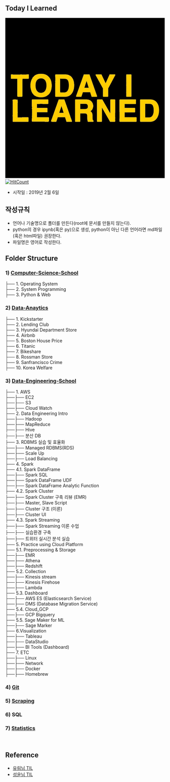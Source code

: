 ## Today I Learned
![today-i-learned](./images/TIL.jpg)
[![HitCount](http://hits.dwyl.io/boys-be-ambitious//TIL.svg)](http://hits.dwyl.io/boys-be-ambitious//TIL)
​
- 시작일 : 2019년 2월 6일
​
## 작성규칙
- 언어나 기술명으로 폴더를 만든다(root에 문서를 만들지 않는다).
- python의 경우 ipynb(혹은 py)으로 생성, python이 아닌 다른 언어라면 md파일(혹은 html파일) 권장한다.
- 파일명은 영어로 작성한다.
​
## Folder Structure
### 1) [Computer-Science-School](https://github.com/boys-be-ambitious/TIL/tree/master/computer-science-school)
├── 1. Operating System <br>
├── 2. System Programming <br>
├── 3. Python & Web <br>

### 2) [Data-Anaytics](https://github.com/boys-be-ambitious/TIL/tree/master/Data-analytics)
├── 1. Kickstarter <br>
├── 2. Lending Club <br>
├── 3. Hyundai Department Store <br>
├── 4. Airbnb <br>
├── 5. Boston House Price <br>
├── 6. Titanic <br>
├── 7. Bikeshare <br>
├── 8. Rossman Store <br>
├── 9. Sanfrancisco Crime <br>
├── 10. Korea Welfare <br>

### 3) [Data-Engineering-School](https://github.com/boys-be-ambitious/TIL/tree/master/Data-engineering-school)
├── 1. AWS <br>
├──├── EC2 <br>
├──├── S3 <br>
├──├── Cloud Watch <br>
├── 2. Data Engineering Intro <br>
├──├── Hadoop <br>
├──├── MapReduce <br>
├──├── Hive <br>
├──├── 분산 DB <br>
├── 3. RDBMS 실습 및 효율화 <br>
├──├── Managed RDBMS(RDS) <br>
├──├── Scale Up <br>
├──├── Load Balancing <br>
├── 4. Spark <br>
├── 4.1. Spark DataFrame <br>
├──├── Spark SQL <br>
├──├── Spark DataFrame UDF <br>
├──├── Spark DataFrame Analytic Function <br>
├── 4.2. Spark Cluster <br>
├──├── Spark Cluster 구축 리뷰 (EMR) <br>
├──├── Master, Slave Script <br>
├──├── Cluster 구조 (이론) <br>
├──├── Cluster UI <br>
├── 4.3. Spark Streaming <br>
├──├── Spark Streaming 이론 수업 <br>
├──├── 실습환경 구축 <br>
├──├── 트위터 실시간 분석 실습 <br>
├── 5. Practice using Cloud Platform <br>
├── 5.1. Preprocessing & Storage <br>
├──├── EMR <br>
├──├── Athena <br>
├──├── Redshift <br>
├── 5.2. Collection <br>
├──├── Kinesis stream <br>
├──├── Kinesis Firehose <br>
├──├── Lambda <br>
├── 5.3. Dashboard <br>
├──├── AWS ES (Elasticsearch Service) <br>
├──├── DMS (Database Migration Service) <br>
├── 5.4. Cloud_GCP <br>
├──├── GCP Bigquery <br>
├── 5.5. Sage Maker for ML <br>
├──├── Sage Marker <br>
├── 6.Visualization <br>
├──├── Tableau <br>
├──├── DataStudio <br>
├──├── BI Tools (Dashboard) <br>
├── 7. ETC <br>
├──├── Linux <br>
├──├── Network <br>
├──├── Docker <br>
├──├── Homebrew <br>

### 4) [Git](https://github.com/boys-be-ambitious/TIL/tree/master/git)
### 5) [Scraping](https://github.com/boys-be-ambitious/TIL/tree/master/scraping)
### 6) SQL
### 7) [Statistics](https://github.com/boys-be-ambitious/TIL/tree/master/Statistics)
​
## Reference
- [유림님 TIL](https://github.com/milooy/TIL#today-i-learned)
- [성윤님 TIL](https://github.com/zzsza/TIL)
